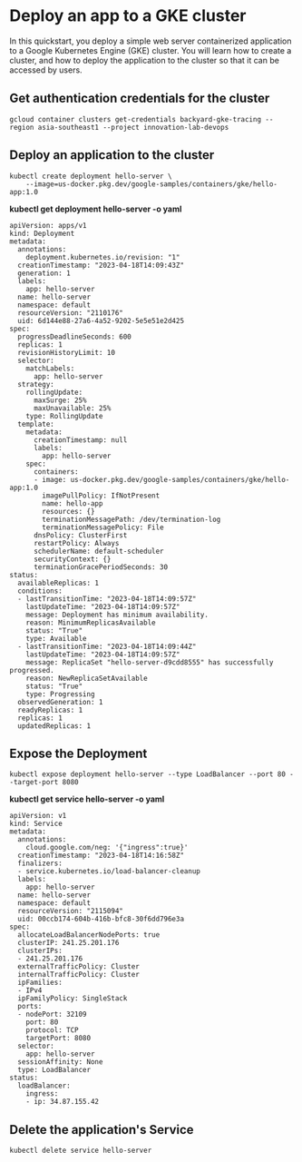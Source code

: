 # Deploy an app to a GKE cluster

In this quickstart, you deploy a simple web server containerized application to a Google Kubernetes Engine (GKE) cluster. You will learn how to create a cluster, and how to deploy the application to the cluster so that it can be accessed by users.

## Get authentication credentials for the cluster

```
gcloud container clusters get-credentials backyard-gke-tracing --region asia-southeast1 --project innovation-lab-devops
```

## Deploy an application to the cluster

```
kubectl create deployment hello-server \
    --image=us-docker.pkg.dev/google-samples/containers/gke/hello-app:1.0
```

**kubectl get deployment hello-server -o yaml**

```
apiVersion: apps/v1
kind: Deployment
metadata:
  annotations:
    deployment.kubernetes.io/revision: "1"
  creationTimestamp: "2023-04-18T14:09:43Z"
  generation: 1
  labels:
    app: hello-server
  name: hello-server
  namespace: default
  resourceVersion: "2110176"
  uid: 6d144e88-27a6-4a52-9202-5e5e51e2d425
spec:
  progressDeadlineSeconds: 600
  replicas: 1
  revisionHistoryLimit: 10
  selector:
    matchLabels:
      app: hello-server
  strategy:
    rollingUpdate:
      maxSurge: 25%
      maxUnavailable: 25%
    type: RollingUpdate
  template:
    metadata:
      creationTimestamp: null
      labels:
        app: hello-server
    spec:
      containers:
      - image: us-docker.pkg.dev/google-samples/containers/gke/hello-app:1.0
        imagePullPolicy: IfNotPresent
        name: hello-app
        resources: {}
        terminationMessagePath: /dev/termination-log
        terminationMessagePolicy: File
      dnsPolicy: ClusterFirst
      restartPolicy: Always
      schedulerName: default-scheduler
      securityContext: {}
      terminationGracePeriodSeconds: 30
status:
  availableReplicas: 1
  conditions:
  - lastTransitionTime: "2023-04-18T14:09:57Z"
    lastUpdateTime: "2023-04-18T14:09:57Z"
    message: Deployment has minimum availability.
    reason: MinimumReplicasAvailable
    status: "True"
    type: Available
  - lastTransitionTime: "2023-04-18T14:09:44Z"
    lastUpdateTime: "2023-04-18T14:09:57Z"
    message: ReplicaSet "hello-server-d9cdd8555" has successfully progressed.
    reason: NewReplicaSetAvailable
    status: "True"
    type: Progressing
  observedGeneration: 1
  readyReplicas: 1
  replicas: 1
  updatedReplicas: 1
```

## Expose the Deployment

```
kubectl expose deployment hello-server --type LoadBalancer --port 80 --target-port 8080
```

**kubectl get service hello-server -o yaml**

```
apiVersion: v1
kind: Service
metadata:
  annotations:
    cloud.google.com/neg: '{"ingress":true}'
  creationTimestamp: "2023-04-18T14:16:58Z"
  finalizers:
  - service.kubernetes.io/load-balancer-cleanup
  labels:
    app: hello-server
  name: hello-server
  namespace: default
  resourceVersion: "2115094"
  uid: 00ccb174-604b-416b-bfc8-30f6dd796e3a
spec:
  allocateLoadBalancerNodePorts: true
  clusterIP: 241.25.201.176
  clusterIPs:
  - 241.25.201.176
  externalTrafficPolicy: Cluster
  internalTrafficPolicy: Cluster
  ipFamilies:
  - IPv4
  ipFamilyPolicy: SingleStack
  ports:
  - nodePort: 32109
    port: 80
    protocol: TCP
    targetPort: 8080
  selector:
    app: hello-server
  sessionAffinity: None
  type: LoadBalancer
status:
  loadBalancer:
    ingress:
    - ip: 34.87.155.42
```

## Delete the application's Service

```
kubectl delete service hello-server
```
